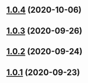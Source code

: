 ## [1.0.4](https://github.com/3reenshop/3reenshop-client/compare/v1.0.3...v1.0.4) (2020-10-06)

## [1.0.3](https://github.com/3reenshop/3reenshop-client/compare/v1.0.2...v1.0.3) (2020-09-26)

## [1.0.2](https://github.com/3reenshop/3reenshop-client/compare/v1.0.1...v1.0.2) (2020-09-24)

## [1.0.1](https://github.com/3reenshop/3reenshop-client/releases/tag/v1.0.1) (2020-09-23)
